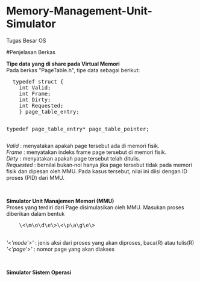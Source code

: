 # Memory-Management-Unit-Simulator
Tugas Besar OS

#Penjelasan Berkas
<p>
  <b>Tipe data yang di share pada Virtual Memori</b><br>
  Pada berkas "PageTable.h", tipe data sebagai berikut:
  <pre>
  typedef struct {
    int Valid;
    int Frame;
    int Dirty;
    int Requested;
    } page_table_entry;

  typedef page_table_entry* page_table_pointer;
  </pre>
  <i>Valid</i> : menyatakan apakah page tersebut ada di memori fisik. <br>
  <i>Frame</i> : menyatakan indeks frame page tersebut di memori fisik.<br>
  <i>Dirty</i> : menyatakan apakah page tersebut telah ditulis. <br>
  <i>Requested</i> : bernilai bukan‐nol hanya jika page tersebut tidak pada memori fisik dan dipesan oleh MMU. Pada kasus tersebut, nilai ini diisi dengan ID proses (PID) dari MMU.<br>
</p>
<br>
<p>
  <b>Simulator Unit Manajemen Memori (MMU)</b><br>
  Proses yang terdiri dari Page disimulasikan oleh MMU. Masukan proses diberikan dalam bentuk
  <pre>
    \<\m\o\d\e\>\<\p\a\g\e\>
  </pre>
  <i>'<'mode'>'</i> : jenis aksi dari proses yang akan diproses, baca(R) atau tulis(R)
  <i>'<'page'>'</i> : nomor page yang akan diakses
</p>
<br>
<p>
  <b>Simulator Sistem Operasi</b><br>
</p>
<br>
